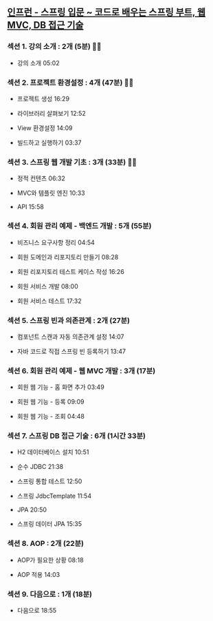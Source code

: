 ## [인프런 - 스프링 입문 ~ 코드로 배우는 스프링 부트, 웹 MVC, DB 접근 기술](https://www.inflearn.com/course/스프링-입문-스프링부트)

### 섹션 1. 강의 소개 : 2개 (5분) 👌🏻

- 강의 소개 05:02

### 섹션 2. 프로젝트 환경설정 : 4개 (47분) 👌🏻

- 프로젝트 생성 16:29

- 라이브러리 살펴보기 12:52

- View 환경설정 14:09

- 빌드하고 실행하기 03:37

### 섹션 3. 스프링 웹 개발 기초 : 3개 (33분) 👌🏻

- 정적 컨텐츠 06:32

- MVC와 템플릿 엔진 10:33

- API 15:58

### 섹션 4. 회원 관리 예제 - 백엔드 개발 : 5개 (55분)

- 비즈니스 요구사항 정리 04:54

- 회원 도메인과 리포지토리 만들기 08:28

- 회원 리포지토리 테스트 케이스 작성 16:26

- 회원 서비스 개발 08:00

- 회원 서비스 테스트 17:32

### 섹션 5. 스프링 빈과 의존관계 : 2개 (27분)

- 컴포넌트 스캔과 자동 의존관계 설정 14:07

- 자바 코드로 직접 스프링 빈 등록하기 13:47

### 섹션 6. 회원 관리 예제 - 웹 MVC 개발 : 3개 (17분)

- 회원 웹 기능 - 홈 화면 추가 03:49

- 회원 웹 기능 - 등록 09:09

- 회원 웹 기능 - 조회 04:48

### 섹션 7. 스프링 DB 접근 기술 : 6개 (1시간 33분)

- H2 데이터베이스 설치 10:51

- 순수 JDBC 21:38

- 스프링 통합 테스트 12:50

- 스프링 JdbcTemplate 11:54

- JPA 20:50

- 스프링 데이터 JPA 15:35

### 섹션 8. AOP : 2개 (22분)

- AOP가 필요한 상황 08:18

- AOP 적용 14:03

### 섹션 9. 다음으로 : 1개 (18분)

- 다음으로 18:55
